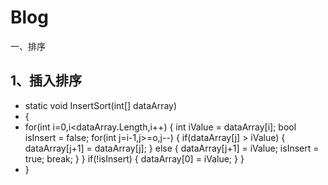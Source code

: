 # Blog
一、排序
##   1、插入排序
-   static void InsertSort(int[] dataArray)
-   {
-    for(int i=0,i<dataArray.Length,i++)
      {
        int iValue = dataArray[i];
        bool isInsert = false;
        for(int j=i-1,j>=o,j--)
          {
            if(dataArray[j] > iValue)
            {
              dataArray[j+1] = dataArray[j];
            }
            else
            {
              dataArray[j+1] = iValue;
              isInsert = true;
              break;
            }
          }
          if(!isInsert)
          {
            dataArray[0] = iValue;
          }
      }
-   }

